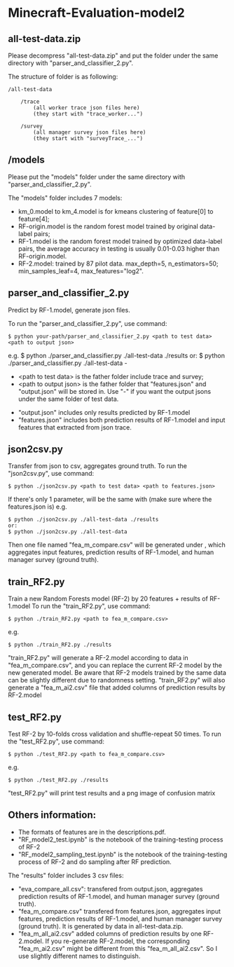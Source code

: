 # Minecraft-Evaluation-model2

## all-test-data.zip
Please decompress "all-test-data.zip" and put the folder under the same directory with "parser_and_classifier_2.py". 

The structure of <all-test-data> folder is as following: 

	/all-test-data 
	
		/trace
			(all worker trace json files here)
			(they start with "trace_worker...")
	
		/survey
			(all manager survey json files here)
			(they start with "surveyTrace_...")

## /models
Please put the "models" folder under the same directory with "parser_and_classifier_2.py".

The "models" folder includes 7 models:
* km_0.model to km_4.model is for kmeans clustering of feature[0] to feature[4];
* RF-origin.model is the random forest model trained by original data-label pairs;
* RF-1.model is the random forest model trained by optimized data-label pairs, the average accuracy in testing is usually 0.01-0.03 higher than RF-origin.model.
* RF-2.model: trained by 87 pilot data. max_depth=5, n_estimators=50; min_samples_leaf=4, max_features="log2".

	
## parser_and_classifier_2.py
Predict by RF-1.model, generate json files.

To run the "parser_and_classifier_2.py", use command:
	
	$ python your-path/parser_and_classifier_2.py <path to test data> <path to output json>
e.g. 
	$ python ./parser_and_classifier.py ./all-test-data ./results
	or:
	$ python ./parser_and_classifier.py ./all-test-data -

* \<path to test data\> is the father folder include trace and survey;
* \<path to output json\> is the father folder that "features.json" and "output.json" will be stored in. Use "-" if you want the output jsons under the same folder of test data.
- "output.json" includes only results predicted by RF-1.model
- "features.json" includes both prediction results of RF-1.model and input features that extracted from json trace.


## json2csv.py
Transfer from json to csv, aggregates ground truth.
To run the "json2csv.py", use command:
	
	$ python ./json2csv.py <path to test data> <path to features.json> 
If there's only 1 parameter, <path to features.json> will be the same with <path to test data> (make sure where the features.json is)
e.g. 
	
	$ python ./json2csv.py ./all-test-data ./results
	or:
	$ python ./json2csv.py ./all-test-data

Then one file named "fea_m_compare.csv" will be generated under <path to features.json>, which aggregates input features, prediction results of RF-1.model, and human manager survey (ground truth).


## train_RF2.py
Train a new Random Forests model (RF-2) by 20 features + results of RF-1.model
To run the "train_RF2.py", use command:
	
	$ python ./train_RF2.py <path to fea_m_compare.csv>
e.g.
	
	$ python ./train_RF2.py ./results
"train_RF2.py" will generate a RF-2.model according to data in "fea_m_compare.csv", and you can replace the current RF-2 model by the new generated model. Be aware that RF-2 models trained by the same data can be slightly different due to randomness setting. 
"train_RF2.py" will also generate a "fea_m_ai2.csv" file that added columns of prediction results by RF-2.model

## test_RF2.py
Test RF-2 by 10-folds cross validation and shuffle-repeat 50 times.
To run the "test_RF2.py", use command:
	
	$ python ./test_RF2.py <path to fea_m_compare.csv>
e.g.
	
	$ python ./test_RF2.py ./results
"test_RF2.py" will print test results and a png image of confusion matrix

	
## Others information:
* The formats of features are in the descriptions.pdf.
* "RF_model2_test.ipynb" is the notebook of the training-testing process of RF-2
* "RF_model2_sampling_test.ipynb" is the notebook of the training-testing process of RF-2 and do sampling after RF prediction.

The "results" folder includes 3 csv files:
* "eva_compare_all.csv": transfered from output.json, aggregates prediction results of RF-1.model, and human manager survey (ground truth).
* "fea_m_compare.csv" transfered from features.json, aggregates input features, prediction results of RF-1.model, and human manager survey (ground truth). It is generated by data in all-test-data.zip.
* "fea_m_all_ai2.csv" added columns of prediction results by one RF-2.model. If you re-generate RF-2.model, the corresponding "fea_m_ai2.csv" might be different from this "fea_m_all_ai2.csv". So I use slightly different names to distinguish.
